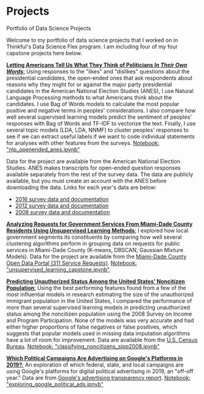 # Projects
Portfolio of Data Science Projects

Welcome to my portfolio of data science projects that I worked on in Thinkful's Data Science Flex program. I am including four of my four capstone projects here below.

[__Letting Americans Tell Us What They Think of Politicians *In Their Own Words*__:](https://github.com/slackademic/Projects/blob/master/nlp_openended_anes.ipynb)
Using responses to the "likes" and "dislikes" questions about the presidential candidates, the open-ended ones that ask respondents about reasons why they might for or against the major party presidential candidates in the American National Election Studies (ANES), I use Natural Language Processing methods to what Americans think about the candidates. I use Bag of Words models to calculate the most popular positive and negative terms in peoples' considerations. I also compare how well several supervised learning models predict the sentiment of peoples' responses with Bag of Words and TF-IDF to vectorize the text. Finally, I use several topic models (LDA, LDA, NNMF) to cluster peoples' responses to see if we can extract useful labels if we want to code individual statements for analyses with other features from the surveys.
[Notebook: "nlp_openended_anes.ipynb"](https://github.com/slackademic/Projects/blob/master/nlp_openended_anes.ipynb)

Data for the project are available from the American National Election Studies. ANES makes transcripts for open-ended   question responses available separately from the rest of the survey data. The data are publicly available, but you must   create an account with the ANES before downloading the data. Links for each year's data are below:
- [2016 survey data and documentation](https://electionstudies.org/data-center/2016-time-series-study/)
- [2012 survey data and documentation](https://electionstudies.org/data-center/2012-time-series-study/)
- [2008 survey data and documentation](https://electionstudies.org/data-center/2008-time-series-study/)

[__Analyzing Requests for Government Services From Miami-Dade County Residents Using Unsupervised Learning Methods__:](https://github.com/slackademic/Projects/blob/master/unsupervised_learning_capstone.ipynb)
I explored how local government segments its constituents by comparing how well several clustering algorithms perform in grouping data on requests for public services in Miami-Dade County (K-means, DBSCAN, Gaussian Mixture Models). Data for the project are available from the [Miami-Dade County Open Data Portal (311 Service Requests)](https://gis-mdc.opendata.arcgis.com/datasets/311-service-requests-miami-dade-county-2019).
[Notebook: "unsupervised_learning_capstone.ipynb"](https://github.com/slackademic/Projects/blob/master/unsupervised_learning_capstone.ipynb)

[__Predicting Unauthorized Status Among the United States' Noncitizen Population__:](https://github.com/slackademic/Projects/blob/master/classifying_noncitizens_sipp2008.ipynb)
Using the best performing features found from a few of the most influential models in research estimating the size of the unauthorized immigrant population in the United States, I compared the performance of more than several supervised learning models in predicting unauthorized status among the noncitizen population using the 2008 Survey on Income and Program Participation. None of the models was very accurate and had either higher proportions of false negatives or false positives, which suggests that popular models used in missing data imputation algorithms have a lot of room for improvement. Data are available from the [U.S. Census Bureau](https://www.census.gov/programs-surveys/sipp/data/2008-panel.html).
[Notebook: "classifying_noncitizens_sipp2008.ipynb"](https://github.com/slackademic/Projects/blob/master/classifying_noncitizens_sipp2008.ipynb)

[__Which Political Campaigns Are Advertising on Google's Platforms in 2019?__:](https://github.com/slackademic/Projects/blob/master/exploring_google_political_ads.ipynb)
An exploration of which federal, state, and local campaigns are using Google's platforms for digital political advertising in 2019, an "off-off year." Data are from [Google's advertising transparency report](https://transparencyreport.google.com/political-ads/region/US?hl=en.). 
[Notebook: "exploring_google_political_ads.ipnyb"](https://github.com/slackademic/Projects/blob/master/exploring_google_political_ads.ipynb)



